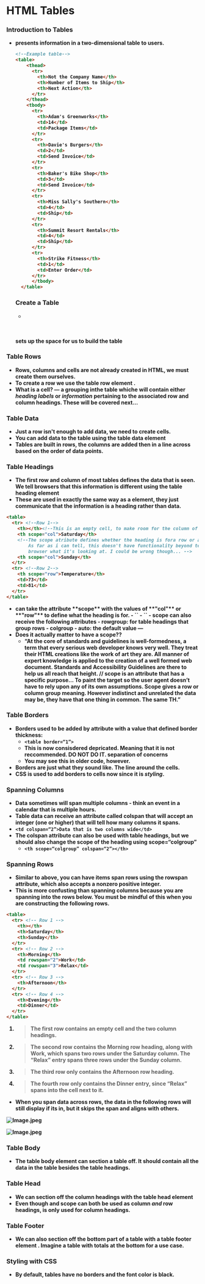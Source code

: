 # HTML Tables

### Introduction to Tables

- **<table>** presents information in a two-dimensional table to users.

```html
<!--Example table-->
<table>
    <thead>
      <tr>
        <th>Not the Company Name</th>
        <th>Number of Items to Ship</th>
        <th>Next Action</th>
      </tr>
    </thead>
    <tbody>
      <tr>
        <th>Adam's Greenworks</th>
        <td>14</td>
        <td>Package Items</td>
      </tr>
      <tr>
        <th>Davie's Burgers</th>
        <td>2</td>
        <td>Send Invoice</td>
      </tr>
      <tr>
        <th>Baker's Bike Shop</th>
        <td>3</td>
        <td>Send Invoice</td>
      </tr>
      <tr>
        <th>Miss Sally's Southern</th>
        <td>4</td>
        <td>Ship</td>
      </tr>
      <tr>
        <th>Summit Resort Rentals</th>
        <td>4</td>
        <td>Ship</td>
      </tr>
      <tr>
        <th>Strike Fitness</th>
        <td>1</td>
        <td>Enter Order</td>
      </tr>
      </tbody>
  </table>
```

### Create a Table

- **<table></table>** sets up the space for us to build the table

### Table Rows

- Rows, columns and cells are not already created in HTML, we must create them ourselves.
- To create a row we use the **table row** element **<tr></tr>.**
- What is a cell? — a grouping inthe table whiche will contain either *heading labels* or *information* pertaining to the associated row and column headings. These will be covered next…

### Table Data

- Just a row isn't enough to add data, we need to create cells.
- You can add data to the table using the **table data** element **<td></td>**
- Tables are built in rows, the columns are added then in a line across based on the order of data points.

### Table Headings

- The first row and column of most tables defines the data that is seen. We tell browsers that this information is different using the **table heading** element **<th></th>**
- These are used in exactly the same way as a <td> element, they just communicate that the information is a heading rather than data.

```html
<table>
  <tr> <!--Row 1-->
    <th></th><!--This is an empty cell, to make room for the column of headers-->
    <th scope="col">Saturday</th>
    <!--The scope atribute defines whether the heading is fora row or a column.
        As far as i can tell, this doesn't have functionality beyond telling the
        browser what it's looking at. I could be wrong though... -->
    <th scope="col">Sunday</th>
  </tr>
  <tr> <!--Row 2-->
    <th scope="row">Temperature</th>
    <td>73</td>
    <td>81</td>
  </tr>
</table>
```

- <th> can take the attribute **scope** with the values of **"col"** or **"row"** to define what the heading is for.
   - `<th scope=“col”></th>`
   - `<th scope=“row”></th>`
   - scope can also receive the following attributes
      - rowgroup: for table headings that group rows
      - colgroup
      - auto: the default value —
- Does it actually matter to have a scope??
   - “At the core of standards and guidelines is well-formedness, a term that every serious web developer knows very well. They treat their HTML creations like the work of art they are. All manner of expert knowledge is applied to the creation of a well formed web document. Standards and Accessibility Guidelines are there to help us all reach that height.   //  scope is an attribute that has a specific purpose… To paint the target so the user agent doesn’t have to rely upon any of its own assumptions. Scope gives a row or column group meaning. However indistinct and unrelated the data may be, they have that one thing in common. The same TH.”

### Table Borders

- Borders used to be added by attribute with a value that defined border thickness:
   - `<table border=“1”>`
   - This is now consisdered **depricated**. Meaning that it is not reccommended. DO NOT DO IT. **separation of concerns**
   - You may see this in older code, however.
- Borders are just what they sound like. The line around the cells.
- CSS is used to add borders to cells now since it is *styling*.

### Spanning Columns

- Data sometimes will span multiple columns - think an event in a calendar that is multiple hours.
- **Table data** can receive an attribute called **colspan** that will accept an integer (one or higher) that will tell how many columns it spans.
- `<td colspan=“2”>Data that is two columns wide</td>`
- The colspan attribute can also be used with table headings, but we should also change the scope of the heading using scope=“colgroup”
   - `<th scope=“colgroup” colspan=“2”></th>`

### Spanning Rows

- Similar to above, you can have items span rows using the **rowspan** attribute, which also accepts a nonzero positive integer.
- This is more confusting than spanning columns because you are spanning into the rows below. You must be mindful of this when you are constructing the following rows.

```html
<table>
  <tr> <!-- Row 1 -->
    <th></th>
    <th>Saturday</th>
    <th>Sunday</th>
  </tr>
  <tr> <!-- Row 2 -->
    <th>Morning</th>
    <td rowspan="2">Work</td>
    <td rowspan="3">Relax</td>
  </tr>
  <tr> <!-- Row 3 -->
    <th>Afternoon</th>
  </tr>
  <tr> <!-- Row 4 -->
    <th>Evening</th>
    <td>Dinner</td>
  </tr>
</table>
```

1. > The first row contains an empty cell and the two column headings.
2. > The second row contains the Morning row heading, along with Work, which spans two rows under the Saturday column. The “Relax” entry spans three rows under the Sunday column.
3. > The third row only contains the Afternoon row heading.
4. > The fourth row only contains the Dinner entry, since “Relax” spans into the cell next to it.
- When you span data across rows, the data in the following rows will still display if its in, but it skips the span and aligns with others.

![Image.jpeg](https://res.craft.do/user/full/b4ae036d-e2e6-fd10-7e5e-f12ec518b2e1/doc/6167C817-92B5-4FB5-ABA0-BA695D74D6A2/CDB40386-8273-4B57-A6B4-A607BFC397A1_2/QyZ9RPybFWTjyd1S0iVEkxWuewDpAa7AzxaI5HTiK9Az/Image.jpeg)

![Image.jpeg](https://res.craft.do/user/full/b4ae036d-e2e6-fd10-7e5e-f12ec518b2e1/doc/6167C817-92B5-4FB5-ABA0-BA695D74D6A2/C3544381-5345-415D-B7E8-AC77B2E2D362_2/xWngqw72wFCYJFqbkCCXAKsnt5Fmly7vrHZId7gcqrkz/Image.jpeg)

### Table Body

- The **table body** element **<tbody>** can section a table off. It should contain all the data in the table besides the table headings.

### Table Head

- We can section off the column headings with the **table head** element **<thead>**
- Even though **<th>** and **scope** can both be used as column *and* row headings, **<thead>** is only used for column headings.

### Table Footer

- We can also section off the bottom part of a table with a **table footer** element **<tfoot>**. Imagine a table with totals at the bottom for a use case.

### Styling with CSS

- By default, tables have no borders and the font color is black.


